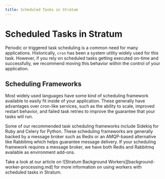 ```yaml
---
title: Scheduled Tasks in Stratum
---
```


# Scheduled Tasks in Stratum

Periodic or triggered task scheduling is a common need for many applications. Historically, `cron` has been a system utility widely used for this task. However, if you rely on scheduled tasks getting executed on-time and successfully, we recommend moving this behavior within the control of your application.

## Scheduling Frameworks

Most widely used languages have some kind of scheduling framework available to easily fit inside of your application. These generally have advantages over cron-like services, such as the ability to scale, improved restart behavior, and failed task retries to improve the guarantee that your tasks will run.

Some of our recommended task scheduling frameworks include Sidekiq for Ruby and Celery for Python. These scheduling frameworks are generally backed by a message broker such as Redis or an AMQP-based alternative like Rabbitmq which helps guarantee message delivery. If your scheduling framework requires a message broker, we have both Redis and Rabbitmq available as environment add-ons.

Take a look at our article on ![Stratum Background Workers][background-worker-processing.md] for more information on using workers with scheduled tasks in Stratum.
